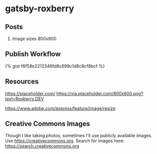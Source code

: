 # gatsby-roxberry

## Posts
1. Image sizes 800x600

## Publish Workflow
<script src="https://gist.github.com/roxberry/f6f58e2212346fd8c699c1d8c8cf8bcf.js"></script>

{% gist f6f58e2212346fd8c699c1d8c8cf8bcf %}

## Resources
https://placeholder.com/
https://via.placeholder.com/800x600.png?text=Roxberry.DEV

https://www.adobe.com/express/feature/image/resize

## Creative Commons Images
Though I like taking photos, sometimes I'll use publicly available images.  Use https://creativecommons.org.  Search for images here: https://search.creativecommons.org


